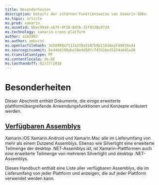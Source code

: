```yaml
---
title: Besonderheiten
description: Details der internen Funktionsweise von Xamarin-SDKs.
ms.topic: article
ms.prod: xamarin
ms.assetid: 0bec99a9-ab79-4f10-8d7b-35f9338c0728
ms.technology: xamarin-cross-platform
author: asb3993
ms.author: amburns
ms.openlocfilehash: 3e50968a7113a2f0a5107b9b118a0eafd0034a44
ms.sourcegitcommit: 6cd40d190abe38edd50fc74331be15324a845a28
ms.translationtype: MT
ms.contentlocale: de-DE
ms.lasthandoff: 02/27/2018
---
```

# <a name="internals"></a>Besonderheiten

Dieser Abschnitt enthält Dokumente, die einige erweiterte plattformübergreifende Anwendungsfunktionen und Konzepte erläutert werden.


## <a name="available-assembliescross-platforminternalsavailable-assembliesmd"></a>[Verfügbaren Assemblys](~/cross-platform/internals/available-assemblies.md)

Xamarin.iOS Xamarin.Android und Xamarin.Mac alle im Lieferumfang von mehr als einem Dutzend Assemblys. Ebenso wie Silverlight eine erweiterte Teilmenge der desktop .NET-Assemblys ist, ist Xamarin-Plattformen auch eine erweiterte Teilmenge von mehreren Silverlight und desktop .NET-Assemblys.

Dieses Handbuch enthält eine Liste aller verfügbaren Assemblys, die im Lieferumfang von jeder Plattform und anzeigen, die auf jeder Plattform verwendet werden kann.



